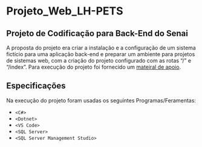 # Projeto_Web_LH-PETS

## Projeto de Codificação para Back-End do Senai

  A proposta do projeto era criar a instalação e a configuração de um sistema fictício para uma aplicação back-end e preparar um ambiente para projetos de sistemas web, com a criação do projeto configurado com as rotas “/” e “/index”. Para execução do projeto foi fornecido um [mateiral de apoio](https://sp.senaiead.senai.br/GetFile.php?type=assignment_file&aid=98508&fn=3).
  
## Especificações

  Na execução do projeto foram usadas os seguintes Programas/Feramentas:

* `<C#>`
* `<Dotnet>`
* `<VS Code>`
* `<SQL Server>`
* `<SQL Server Management Studio>`
